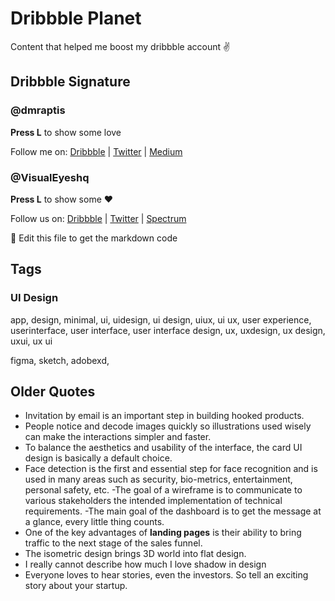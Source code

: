 # Dribbble Planet
Content that helped me boost my dribbble account ✌

## Dribbble Signature

### @dmraptis
<strong>Press L</strong>  to show some love

Follow me on:
<a href="https://dribbble.com/dmraptis" rel="nofollow noreferrer">Dribbble</a> | <a href="https://twitter.com/d__raptis" rel="nofollow noreferrer">Twitter</a> | <a href="https://medium.com/@dmraptis" rel="nofollow noreferrer">Medium</a>

### @VisualEyeshq

<strong>Press L</strong>  to show some ❤️

Follow us on:
<a href="https://dribbble.com/VisualEyesHQ" rel="nofollow noreferrer">Dribbble</a> | <a href="https://twitter.com/VisualEyesHQ" rel="nofollow noreferrer">Twitter</a> | <a href="https://spectrum.chat/visualeyes-designers?tab=posts" rel="nofollow noreferrer">Spectrum</a>

🧠 Edit this file to get the markdown code

## Tags
	
### UI Design

app, design, minimal, ui, uidesign, ui design, uiux, ui ux, user experience, userinterface, user interface, user interface design, ux, uxdesign, ux design, uxui, ux ui

figma, sketch, adobexd, 

## Older Quotes

- Invitation by email is an important step in building hooked products.
- People notice and decode images quickly so illustrations used wisely can make the interactions simpler and faster. 
- To balance the aesthetics and usability of the interface, the card UI design is basically a default choice.
- Face detection is the first and essential step for face recognition and is used in many areas such as security, bio-metrics, entertainment, personal safety, etc.
-The goal of a wireframe is to communicate to various stakeholders the intended implementation of technical requirements.
-The main goal of the dashboard is to get the message at a glance, every little thing counts.
- One of the key advantages of <strong>landing pages</strong> is their ability to bring traffic to the next stage of the sales funnel.
- The isometric design brings 3D world into flat design. 
- I really cannot describe how much I love shadow in design
- Everyone loves to hear stories, even the investors. So tell an exciting story about your startup.
